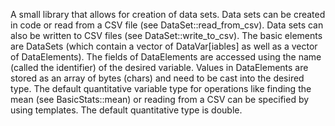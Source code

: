 A small library that allows for creation of data sets. Data sets can be created in code or read
from a CSV file (see DataSet::read_from_csv). Data sets can also be written to CSV files (see
DataSet::write_to_csv).
The basic elements are DataSets (which contain a vector of DataVar[iables] as well as a vector of DataElements).
The fields of DataElements are accessed using the name (called the identifier) of the desired variable.
Values in DataElements are stored as an array of bytes (chars) and need to be cast into the desired type.
The default quantitative variable type for operations like finding the mean (see BasicStats::mean) or
reading from a CSV can be specified by using templates. The default quantitative type is double.
